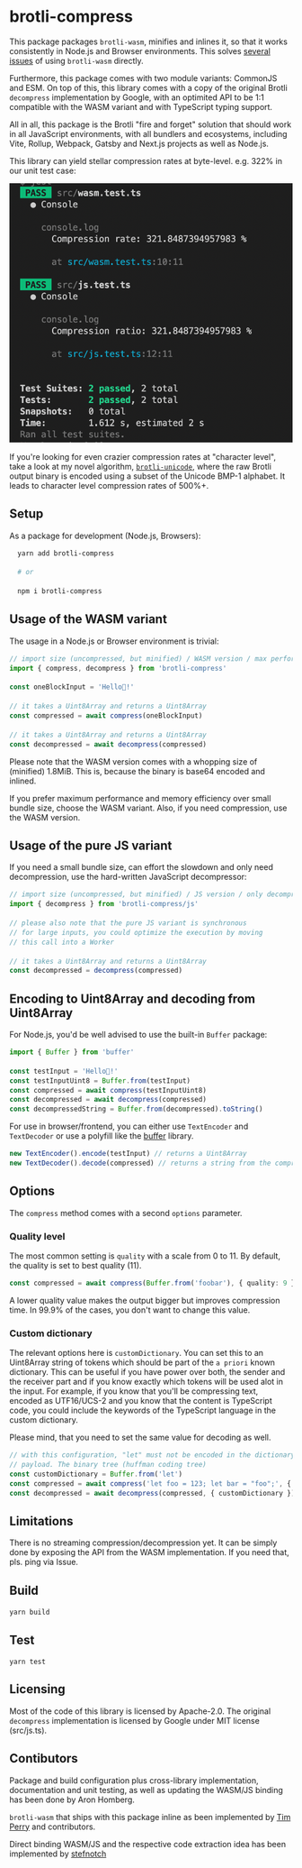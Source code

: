 # brotli-compress

This package packages `brotli-wasm`, minifies and inlines it, so that it works consistently
in Node.js and Browser environments. This solves [several issues](https://github.com/rustwasm/wasm-pack/issues/1106) of using `brotli-wasm` directly.

Furthermore, this package comes with two module variants: CommonJS and ESM.
On top of this, this library comes with a copy of the original Brotli `decompress`
implementation by Google, with an optimited API to be 1:1 compatible with
the WASM variant and with TypeScript typing support.

All in all, this package is the Brotli "fire and forget" solution that should
work in all JavaScript environments, with all bundlers and ecosystems, including
Vite, Rollup, Webpack, Gatsby and Next.js projects as well as Node.js.

This library can yield stellar compression rates at byte-level. e.g. 322% in our unit test case:

<img src="jest_results.png" />

If you're looking for even crazier compression rates at "character level", take a look at
my novel algorithm, [`brotli-unicode`](https://github.com/kyr0/brotli-unicode), where the raw Brotli output binary is encoded using
a subset of the Unicode BMP-1 alphabet. It leads to character level compression rates of 500%+.

## Setup

As a package for development (Node.js, Browsers):

```bash
  yarn add brotli-compress

  # or

  npm i brotli-compress
```

## Usage of the WASM variant

The usage in a Node.js or Browser environment is trivial:

```ts
// import size (uncompressed, but minified) / WASM version / max performance: 1.8M
import { compress, decompress } from 'brotli-compress'

const oneBlockInput = 'Hello🤖!'

// it takes a Uint8Array and returns a Uint8Array
const compressed = await compress(oneBlockInput)

// it takes a Uint8Array and returns a Uint8Array
const decompressed = await decompress(compressed)
```

Please note that the WASM version comes with a whopping size of (minified)
1.8MiB. This is, because the binary is base64 encoded and inlined.

If you prefer maximum performance and memory efficiency over small bundle size,
choose the WASM variant. Also, if you need compression, use the WASM version.

## Usage of the pure JS variant

If you need a small bundle size, can effort the slowdown and
only need decompression, use the hard-written JavaScript decompressor:

```ts
// import size (uncompressed, but minified) / JS version / only decompress / slower: 152K
import { decompress } from 'brotli-compress/js'

// please also note that the pure JS variant is synchronous
// for large inputs, you could optimize the execution by moving
// this call into a Worker

// it takes a Uint8Array and returns a Uint8Array
const decompressed = decompress(compressed)
```

## Encoding to Uint8Array and decoding from Uint8Array

For Node.js, you'd be well advised to use the built-in `Buffer` package:

```ts
import { Buffer } from 'buffer'

const testInput = 'Hello🤖!'
const testInputUint8 = Buffer.from(testInput)
const compressed = await compress(testInputUint8)
const decompressed = await decompress(compressed)
const decompressedString = Buffer.from(decompressed).toString()
```

For use in browser/frontend, you can either use `TextEncoder` and `TextDecoder`
or use a polyfill like the [buffer](https://www.npmjs.com/package/buffer) library.

```ts
new TextEncoder().encode(testInput) // returns a Uint8Array
new TextDecoder().decode(compressed) // returns a string from the compressed Uint8Array
```

## Options

The `compress` method comes with a second `options` parameter.

### Quality level

The most common setting is `quality` with a scale from 0 to 11.
By default, the quality is set to best quality (11).

```ts
const compressed = await compress(Buffer.from('foobar'), { quality: 9 })
```

A lower quality value makes the output bigger but improves compression time.
In 99.9% of the cases, you don't want to change this value.

### Custom dictionary

The relevant options here is `customDictionary`. You can set this to an Uint8Array string
of tokens which should be part of the `a priori` known dictionary. This can be useful
if you have power over both, the sender and the receiver part and if you know exactly
which tokens will be used alot in the input. For example, if you know that you'll
be compressing text, encoded as UTF16/UCS-2 and you know that the content is TypeScript code,
you could include the keywords of the TypeScript language in the custom dictionary.

Please mind, that you need to set the same value for decoding as well.

```ts
// with this configuration, "let" must not be encoded in the dictionary and carried as part of the
// payload. The binary tree (huffman coding tree)
const customDictionary = Buffer.from('let')
const compressed = await compress('let foo = 123; let bar = "foo";', { customDictionary })
const decompressed = await decompress(compressed, { customDictionary })
```

## Limitations

There is no streaming compression/decompression yet. It can be simply done by exposing the API from the WASM implementation.
If you need that, pls. ping via Issue.

## Build

    yarn build

## Test

    yarn test

## Licensing

Most of the code of this library is licensed by Apache-2.0.
The original `decompress` implementation is licensed by Google under MIT license (src/js.ts).

## Contibutors

Package and build configuration plus cross-library implementation, documentation and
unit testing, as well as updating the WASM/JS binding has been done by Aron Homberg.

`brotli-wasm` that ships with this package inline as been implemented by [Tim Perry](https://github.com/httptoolkit/brotli-wasm) and contributors.

Direct binding WASM/JS and the respective code extraction idea has been implemented by [stefnotch](https://github.com/stefnotch/url-catpressor/blob/main/src/useCompression.ts)
